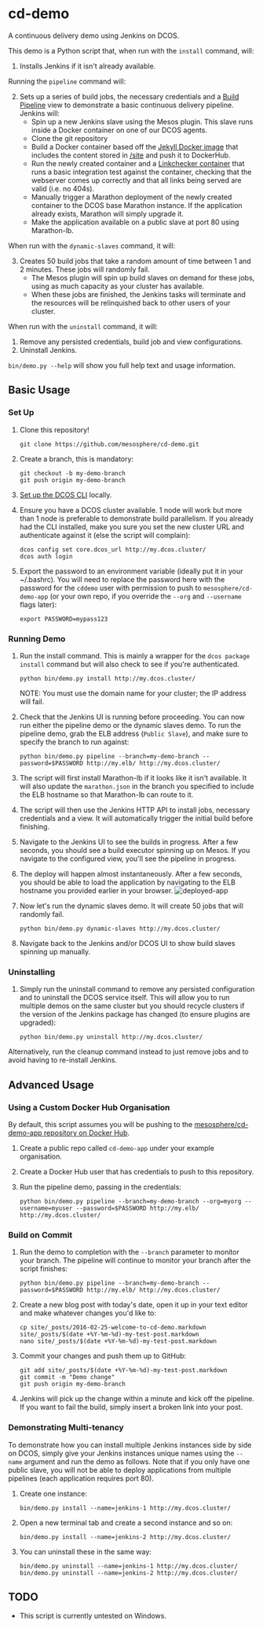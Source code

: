 # cd-demo
A continuous delivery demo using Jenkins on DCOS.

This demo is a Python script that, when run with the `install` command, will:

1. Installs Jenkins if it isn't already available.

Running the `pipeline` command will:

2. Sets up a series of build jobs, the necessary credentials and a [Build Pipeline](https://wiki.jenkins-ci.org/display/JENKINS/Build+Pipeline+Plugin) view to demonstrate a basic continuous delivery pipeline. Jenkins will:
    + Spin up a new Jenkins slave using the Mesos plugin. This slave runs inside a Docker container on one of our DCOS agents.
    + Clone the git repository
    + Build a Docker container based off the [Jekyll Docker image](https://hub.docker.com/r/jekyll/jekyll/) that includes the content stored in [/site](/site) and push it to DockerHub.
    + Run the newly created container and a [Linkchecker container](https://github.com/mesosphere/docker-containers/blob/master/utils/linkchecker/Dockerfile) that runs a basic integration test against the container, checking that the webserver comes up correctly and that all links being served are valid (i.e. no 404s).
    + Manually trigger a Marathon deployment of the newly created container to the DCOS base Marathon instance. If the application already exists, Marathon will simply upgrade it.
    + Make the application available on a public slave at port 80 using Marathon-lb.

When run with the `dynamic-slaves` command, it will:

3. Creates 50 build jobs that take a random amount of time between 1 and 2 minutes. These jobs will randomly fail.
    + The Mesos plugin will spin up build slaves on demand for these jobs, using as much capacity as your cluster has available.
    + When these jobs are finished, the Jenkins tasks will terminate and the resources will be relinquished back to other users of your cluster.

When run with the `uninstall` command, it will:

1. Remove any persisted credentials, build job and view configurations.
2. Uninstall Jenkins.

`bin/demo.py --help` will show you full help text and usage information.

## Basic Usage

### Set Up

1. Clone this repository!

    ```
    git clone https://github.com/mesosphere/cd-demo.git
    ```
2. Create a branch, this is mandatory:

    ```
    git checkout -b my-demo-branch
    git push origin my-demo-branch
    ```
2. [Set up the DCOS CLI](https://docs.mesosphere.com/administration/introcli/cli/) locally.

3. Ensure you have a DCOS cluster available. 1 node will work but more than 1 node is preferable to demonstrate build parallelism. If you already had the CLI installed, make you sure you set the new cluster URL and authenticate against it (else the script will complain):

    ```
    dcos config set core.dcos_url http://my.dcos.cluster/
    dcos auth login
    ```
4. Export the password to an environment variable (ideally put it in your ~/.bashrc). You will need to replace the password here with the password for the `cddemo` user with permission to push to `mesosphere/cd-demo-app` (or your own repo, if you override the `--org` and `--username` flags later):

    ```
    export PASSWORD=mypass123
    ```

### Running Demo

1. Run the install command. This is mainly a wrapper for the `dcos package install` command but will also check to see if you're authenticated.

    ```
    python bin/demo.py install http://my.dcos.cluster/
    ```

    NOTE: You must use the domain name for your cluster; the IP address will fail.

2. Check that the Jenkins UI is running before proceeding. You can now run either the pipeline demo or the dynamic slaves demo. To run the pipeline demo, grab the ELB address (`Public Slave`), and make sure to specify the branch to run against:

    ```
    python bin/demo.py pipeline --branch=my-demo-branch --password=$PASSWORD http://my.elb/ http://my.dcos.cluster/
    ```

3. The script will first install Marathon-lb if it looks like it isn't available. It will also update the `marathon.json` in the branch you specified to include the ELB hostname so that Marathon-lb can route to it.
4. The script will then use the Jenkins HTTP API to install jobs, necessary credentials and a view. It will automatically trigger the initial build before finishing.
5. Navigate to the Jenkins UI to see the builds in progress. After a few seconds, you should see a build executor spinning up on Mesos. If you navigate to the configured view, you'll see the pipeline in progress.
6. The deploy will happen almost instantaneously. After a few seconds, you should be able to load the application by navigating to the ELB hostname you provided earlier in your browser.
![deployed-app](/img/deployed-jekyll-app.png)
7. Now let's run the dynamic slaves demo. It will create 50 jobs that will randomly fail.

    ```
    python bin/demo.py dynamic-slaves http://my.dcos.cluster/
    ```

8. Navigate back to the Jenkins and/or DCOS UI to show build slaves spinning up manually.

### Uninstalling

1. Simply run the uninstall command to remove any persisted configuration and to uninstall the DCOS service itself. This will allow you to run multiple demos on the same cluster but you should recycle clusters if the version of the Jenkins package has changed (to ensure plugins are upgraded):

    ```
    python bin/demo.py uninstall http://my.dcos.cluster/
    ```

Alternatively, run the cleanup command instead to just remove jobs and to avoid having to re-install Jenkins.

## Advanced Usage

### Using a Custom Docker Hub Organisation

By default, this script assumes you will be pushing to the [mesosphere/cd-demo-app repository on Docker Hub](https://hub.docker.com/r/mesosphere/cd-demo-app/).

1. Create a public repo called `cd-demo-app` under your example organisation.
2. Create a Docker Hub user that has credentials to push to this repository.
3. Run the pipeline demo, passing in the credentials:

    ```
    python bin/demo.py pipeline --branch=my-demo-branch --org=myorg --username=myuser --password=$PASSWORD http://my.elb/ http://my.dcos.cluster/
    ```

### Build on Commit

1. Run the demo to completion with the `--branch` parameter to monitor your branch. The pipeline will continue to monitor your branch after the script finishes:

    ```
    python bin/demo.py pipeline --branch=my-demo-branch --password=$PASSWORD http://my.elb/ http://my.dcos.cluster/
    ```

3. Create a new blog post with today's date, open it up in your text editor and make whatever changes you'd like to:

    ```
    cp site/_posts/2016-02-25-welcome-to-cd-demo.markdown site/_posts/$(date +%Y-%m-%d)-my-test-post.markdown
    nano site/_posts/$(date +%Y-%m-%d)-my-test-post.markdown
    ```
4. Commit your changes and push them up to GitHub:

    ```
    git add site/_posts/$(date +%Y-%m-%d)-my-test-post.markdown
    git commit -m "Demo change"
    git push origin my-demo-branch
    ```
5. Jenkins will pick up the change within a minute and kick off the pipeline. If you want to fail the build, simply insert a broken link into your post.

### Demonstrating Multi-tenancy

To demonstrate how you can install multiple Jenkins instances side by side on DCOS, simply give your Jenkins instances unique names using the `--name` argument and run the demo as follows. Note that if you only have one public slave, you will not be able to deploy applications from multiple pipelines (each application requires port 80).

1. Create one instance:

    ```
    bin/demo.py install --name=jenkins-1 http://my.dcos.cluster/
    ```
2. Open a new terminal tab and create a second instance and so on:

    ```
    bin/demo.py install --name=jenkins-2 http://my.dcos.cluster/
    ```
3. You can uninstall these in the same way:

    ```
    bin/demo.py uninstall --name=jenkins-1 http://my.dcos.cluster/
    bin/demo.py uninstall --name=jenkins-2 http://my.dcos.cluster/
    ```

## TODO

+ This script is currently untested on Windows.
